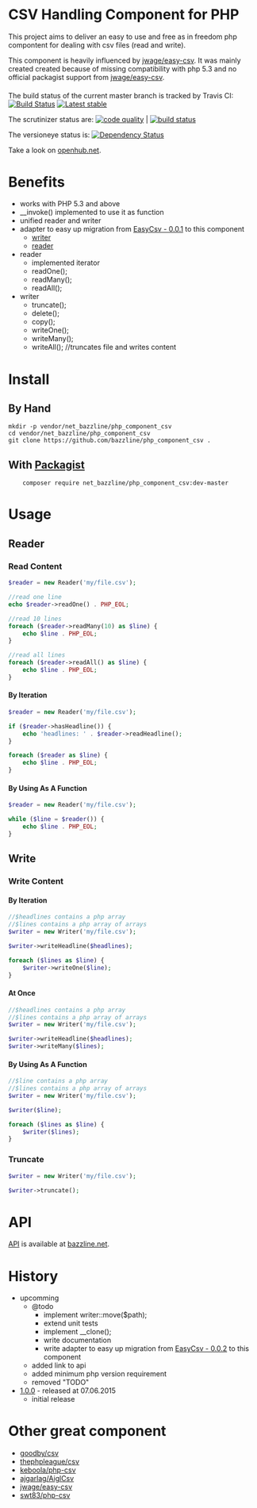 # CSV Handling Component for PHP

This project aims to deliver an easy to use and free as in freedom php compontent for dealing with csv files (read and write).


This component is heavily influenced by [jwage/easy-csv](https://github.com/jwage/easy-csv).
It was mainly created created because of missing compatibility with php 5.3 and no official packagist support from [jwage/easy-csv](https://github.com/jwage/easy-csv).

####
The build status of the current master branch is tracked by Travis CI:
[![Build Status](https://travis-ci.org/bazzline/php_component_csv.png?branch=master)](http://travis-ci.org/bazzline/php_component_csv)
[![Latest stable](https://img.shields.io/packagist/v/net_bazzline/php_component_csv.svg)](https://packagist.org/packages/net_bazzline/php_component_csv)

The scrutinizer status are:
[![code quality](https://scrutinizer-ci.com/g/bazzline/php_component_csv/badges/quality-score.png?b=master)](https://scrutinizer-ci.com/g/bazzline/php_component_csv/) | [![build status](https://scrutinizer-ci.com/g/bazzline/php_component_csv/badges/build.png?b=master)](https://scrutinizer-ci.com/g/bazzline/php_component_csv/)

The versioneye status is:
[![Dependency Status](https://www.versioneye.com/user/projects/557492b1316137000d0000d0/badge.svg?style=flat)](https://www.versioneye.com/user/projects/557492b1316137000d0000d0)

Take a look on [openhub.net](https://www.openhub.net/p/php_component_csv).

# Benefits

* works with PHP 5.3 and above
* \_\_invoke() implemented to use it as function
* unified reader and writer
* adapter to easy up migration from [EasyCsv - 0.0.1](https://github.com/jwage/easy-csv/tree/0.0.1/lib/EasyCSV) to this component
    * [writer](https://github.com/jwage/easy-csv/blob/master/lib/EasyCSV/Writer.php)
    * [reader](https://github.com/jwage/easy-csv/blob/master/lib/EasyCSV/Reader.php)
* reader
    * implemented iterator
    * readOne();
    * readMany();
    * readAll();
* writer
    * truncate();
    * delete();
    * copy();
    * writeOne();
    * writeMany();
    * writeAll();   //truncates file and writes content

# Install

## By Hand

```
mkdir -p vendor/net_bazzline/php_component_csv
cd vendor/net_bazzline/php_component_csv
git clone https://github.com/bazzline/php_component_csv .
```

## With [Packagist](https://packagist.org/packages/net_bazzline/php_component_csv)

```
    composer require net_bazzline/php_component_csv:dev-master
```

# Usage

## Reader

### Read Content

```php
$reader = new Reader('my/file.csv');

//read one line
echo $reader->readOne() . PHP_EOL;

//read 10 lines
foreach ($reader->readMany(10) as $line) {
    echo $line . PHP_EOL;
}

//read all lines
foreach ($reader->readAll() as $line) {
    echo $line . PHP_EOL;
}
```

#### By Iteration

```php
$reader = new Reader('my/file.csv');

if ($reader->hasHeadline()) {
    echo 'headlines: ' . $reader->readHeadline();
}

foreach ($reader as $line) {
    echo $line . PHP_EOL;
}
```

#### By Using As A Function

```php
$reader = new Reader('my/file.csv');

while ($line = $reader()) {
    echo $line . PHP_EOL;
}
```

## Write

### Write Content

#### By Iteration

```php
//$headlines contains a php array
//$lines contains a php array of arrays
$writer = new Writer('my/file.csv');

$writer->writeHeadline($headlines);

foreach ($lines as $line) {
    $writer->writeOne($line);
}
```

#### At Once

```php
//$headlines contains a php array
//$lines contains a php array of arrays
$writer = new Writer('my/file.csv');

$writer->writeHeadline($headlines);
$writer->writeMany($lines);
```

#### By Using As A Function

```php
//$line contains a php array
//$lines contains a php array of arrays
$writer = new Writer('my/file.csv');

$writer($line);

foreach ($lines as $line) {
    $writer($lines);
}
```

### Truncate

```php
$writer = new Writer('my/file.csv');

$writer->truncate();
```

# API

[API](http://www.bazzline.net/55371e9f93dbdec83dc82730a5a73db5fc36272e/index.html) is available at [bazzline.net](http://www.bazzline.net).

# History

* upcomming
    * @todo
        * implement writer::move($path);
        * extend unit tests
        * implement \_\_clone();
        * write documentation
        * write adapter to easy up migration from [EasyCsv - 0.0.2](https://github.com/jwage/easy-csv/tree/0.0.2/lib/EasyCSV) to this component
    * added link to api
    * added minimum php version requirement
    * removed "TODO"
* [1.0.0](https://github.com/bazzline/php_component_csv/tree/1.0.0) - released at 07.06.2015
    * initial release 

# Other great component

* [goodby/csv](https://github.com/goodby/csv)
* [thephpleague/csv](https://github.com/thephpleague/csv)
* [keboola/php-csv](https://github.com/keboola/php-csv)
* [ajgarlag/AiglCsv](https://github.com/ajgarlag/AjglCsv)
* [jwage/easy-csv](https://github.com/jwage/easy-csv)
* [swt83/php-csv](https://github.com/swt83/php-csv)
